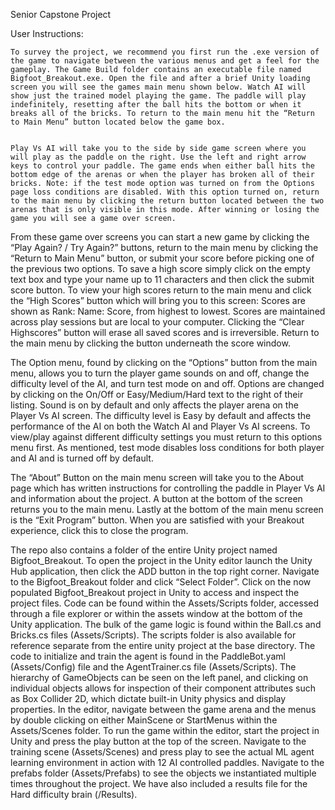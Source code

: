 Senior Capstone Project


User Instructions:

	To survey the project, we recommend you first run the .exe version of the game to navigate between the various menus and get a feel for the gameplay. The Game Build folder contains an executable file named Bigfoot_Breakout.exe. Open the file and after a brief Unity loading screen you will see the games main menu shown below. Watch AI will show just the trained model playing the game. The paddle will play indefinitely, resetting after the ball hits the bottom or when it breaks all of the bricks. To return to the main menu hit the “Return to Main Menu” button located below the game box.  
  
  
	Play Vs AI will take you to the side by side game screen where you will play as the paddle on the right. Use the left and right arrow keys to control your paddle. The game ends when either ball hits the bottom edge of the arenas or when the player has broken all of their bricks. Note: if the test mode option was turned on from the Options page loss conditions are disabled. With this option turned on, return to the main menu by clicking the return button located between the two arenas that is only visible in this mode. After winning or losing the game you will see a game over screen.
  
From these game over screens you can start a new game by clicking the “Play Again? / Try Again?” buttons, return to the main menu by clicking the “Return to Main Menu” button, or submit your score before picking one of the previous two options. To save a high score simply click on the empty text box and type your name up to 11 characters and then click the submit score button. To view your high scores return to the main menu and click the “High Scores” button which will bring you to this screen: 
Scores are shown as Rank: Name: Score, from highest to lowest. Scores are maintained across play sessions but are local to your computer. Clicking the “Clear Highscores” button will erase all saved scores and is irreversible. Return to the main menu by clicking the button underneath the score window. 

The Option menu, found by clicking on the “Options” button from the main menu, allows you to turn the player game sounds on and off, change the difficulty level of the AI, and turn test mode on and off. Options are changed by clicking on the On/Off or Easy/Medium/Hard text to the right of their listing. Sound is on by default and only affects the player arena on the Player Vs AI screen. The difficulty level is Easy by default and affects the performance of the AI on both the Watch AI and Player Vs AI screens. To view/play against different difficulty settings you must return to this options menu first. As mentioned, test mode disables loss conditions for both player and AI and is turned off by default.

The “About” Button on the main menu screen will take you to the About page which has written instructions for controlling the paddle in Player Vs AI and information about the project. A button at the bottom of the screen returns you to the main menu. Lastly at the bottom of the main menu screen is the “Exit Program” button. When you are satisfied with your Breakout experience, click this to close the program. 

The repo also contains a folder of the entire Unity project named Bigfoot_Breakout. To open the project in the Unity editor launch the Unity Hub application, then click the ADD button in the top right corner. Navigate to the Bigfoot_Breakout folder and click “Select Folder”. Click on the now populated Bigfoot_Breakout project in Unity to access and inspect the project files. Code can be found within the Assets/Scripts folder, accessed through a file explorer or within the assets window at the bottom of the Unity application. The bulk of the game logic is found within the Ball.cs and Bricks.cs files (Assets/Scripts). The scripts folder is also available for reference separate from the entire unity project at the base directory. The code to initialize and train the agent is found in the PaddleBot.yaml (Assets/Config) file and the AgentTrainer.cs file (Assets/Scripts). The hierarchy of GameObjects can be seen on the left panel, and clicking on individual objects allows for inspection of their component attributes such as Box Collider 2D, which dictate built-in Unity physics and display properties. In the editor, navigate between the game arena and the menus by double clicking on either MainScene or StartMenus within the Assets/Scenes folder. To run the game within the editor, start the project in Unity and press the play button at the top of the screen. Navigate to the training scene (Assets/Scenes) and press play to see the actual ML agent learning environment in action with 12 AI controlled paddles. Navigate to the prefabs folder (Assets/Prefabs) to see the objects we instantiated multiple times throughout the project. We have also included a results file for the Hard difficulty brain (/Results). 

 


